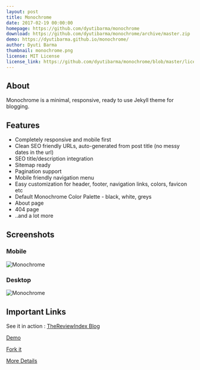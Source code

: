 ```yaml
---
layout: post
title: Monochrome
date: 2017-02-19 00:00:00
homepage: https://github.com/dyutibarma/monochrome
download: https://github.com/dyutibarma/monochrome/archive/master.zip
demo: https://dyutibarma.github.io/monochrome/
author: Dyuti Barma
thumbnail: monochrome.png
license: MIT License
license_link: https://github.com/dyutibarma/monochrome/blob/master/license.md
---
```


## About
Monochrome is a minimal, responsive, ready to use Jekyll theme for blogging. 

## Features

- Completely responsive and mobile first
- Clean SEO friendly URLs, auto-generated from post title (no messy dates in the url)
- SEO title/description integration
- Sitemap ready
- Pagination support
- Mobile friendly navigation menu
- Easy customization for header, footer, navigation links, colors, favicon etc
- Default Monochrome Color Palette - black, white, greys
- About page
- 404 page
- ..and a lot more

## Screenshots

### Mobile
![Monochrome](https://raw.githubusercontent.com/dyutibarma/monochrome/master/img/monochrome-mobile.png "monochrome")

### Desktop
![Monochrome](https://raw.githubusercontent.com/dyutibarma/monochrome/master/img/monochrome01.png "monochrome")


## Important Links

See it in action : [TheReviewIndex Blog](https://thereviewindex.com/blog)

[Demo](https://dyutibarma.github.io/monochrome/)

[Fork it](https://github.com/dyutibarma/monochrome)

[More Details](https://github.com/dyutibarma/monochrome)



